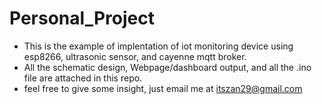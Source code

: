 # Personal_Project

- This is the example of implentation of iot monitoring device using esp8266, ultrasonic sensor, and cayenne mqtt broker.
- All the schematic design, Webpage/dashboard output, and all the .ino file are attached in this repo.
- feel free to give some insight, just email me at itszan29@gmail.com
